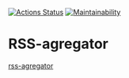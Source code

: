 [![Actions Status](https://github.com/f1eeman/frontend-project-lvl3/workflows/Node%20CI/badge.svg)](https://github.com/f1eeman/frontend-project-lvl3-project-lvl3/actions)
[![Maintainability](https://api.codeclimate.com/v1/badges/79601caf382081cb6332/maintainability)](https://codeclimate.com/github/f1eeman/frontend-project-lvl3/maintainability)

# RSS-agregator

[rss-agregator](https://rss-agregator.vercel.app/)